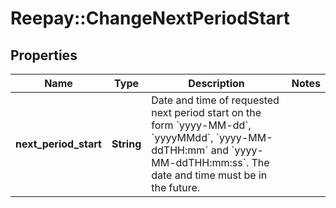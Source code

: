 # Reepay::ChangeNextPeriodStart

## Properties
Name | Type | Description | Notes
------------ | ------------- | ------------- | -------------
**next_period_start** | **String** | Date and time of requested next period start on the form &#x60;yyyy-MM-dd&#x60;, &#x60;yyyyMMdd&#x60;, &#x60;yyyy-MM-ddTHH:mm&#x60; and &#x60;yyyy-MM-ddTHH:mm:ss&#x60;. The date and time must be in the future. | 


